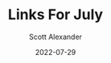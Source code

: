---
layout: podcast
title: "Links For July"
author: Scott Alexander
description: https://astralcodexten.substack.com/p/links-for-july-095
date: 2022-07-29
length: 3068066
duration: 767
guid: links-for-july-095
---